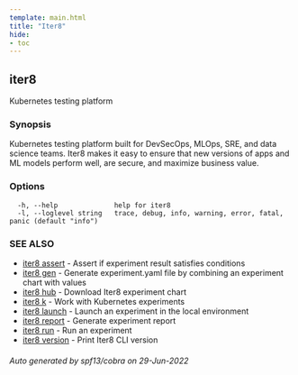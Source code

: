 ```yaml
---
template: main.html
title: "Iter8"
hide:
- toc
---
```

## iter8

Kubernetes testing platform

### Synopsis


Kubernetes testing platform built for DevSecOps, MLOps, SRE, and data science teams. Iter8 makes it easy to ensure that new versions of apps and ML models perform well, are secure, and maximize business value.


### Options

```
  -h, --help              help for iter8
  -l, --loglevel string   trace, debug, info, warning, error, fatal, panic (default "info")
```

### SEE ALSO

* [iter8 assert](iter8_assert.md)	 - Assert if experiment result satisfies conditions
* [iter8 gen](iter8_gen.md)	 - Generate experiment.yaml file by combining an experiment chart with values
* [iter8 hub](iter8_hub.md)	 - Download Iter8 experiment chart
* [iter8 k](iter8_k.md)	 - Work with Kubernetes experiments
* [iter8 launch](iter8_launch.md)	 - Launch an experiment in the local environment
* [iter8 report](iter8_report.md)	 - Generate experiment report
* [iter8 run](iter8_run.md)	 - Run an experiment
* [iter8 version](iter8_version.md)	 - Print Iter8 CLI version

###### Auto generated by spf13/cobra on 29-Jun-2022
